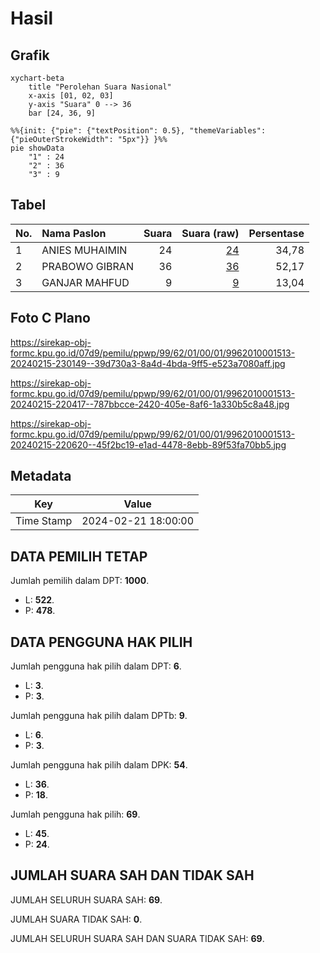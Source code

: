# Hasil

## Grafik

```mermaid
xychart-beta
    title "Perolehan Suara Nasional"
    x-axis [01, 02, 03]
    y-axis "Suara" 0 --> 36
    bar [24, 36, 9]
```

```mermaid
%%{init: {"pie": {"textPosition": 0.5}, "themeVariables": {"pieOuterStrokeWidth": "5px"}} }%%
pie showData
    "1" : 24
    "2" : 36
    "3" : 9
```

## Tabel

| No. | Nama Paslon    | Suara | Suara (raw) | Persentase |
|:--- |:-------------- | -----:| -----------:| ----------:|
| 1   | ANIES MUHAIMIN | 24    | [24][p-1]   | 34,78      |
| 2   | PRABOWO GIBRAN | 36    | [36][p-2]   | 52,17      |
| 3   | GANJAR MAHFUD  | 9     | [9][p-3]    | 13,04      |


[p-1]: https://github.com/gigit-pemilu/pemilu-2024/blob/main/pilpres/hitung-suara/sub/99-luar-negeri/sub/62-kuala-lumpur-malaysia/sub/01-kuala-lumpur-malaysia/sub/0001-kuala-lumpur-malaysia/sub/513-tps-200/sub/paslon-1.txt
[p-2]: https://github.com/gigit-pemilu/pemilu-2024/blob/main/pilpres/hitung-suara/sub/99-luar-negeri/sub/62-kuala-lumpur-malaysia/sub/01-kuala-lumpur-malaysia/sub/0001-kuala-lumpur-malaysia/sub/513-tps-200/sub/paslon-2.txt
[p-3]: https://github.com/gigit-pemilu/pemilu-2024/blob/main/pilpres/hitung-suara/sub/99-luar-negeri/sub/62-kuala-lumpur-malaysia/sub/01-kuala-lumpur-malaysia/sub/0001-kuala-lumpur-malaysia/sub/513-tps-200/sub/paslon-3.txt

## Foto C Plano

https://sirekap-obj-formc.kpu.go.id/07d9/pemilu/ppwp/99/62/01/00/01/9962010001513-20240215-230149--39d730a3-8a4d-4bda-9ff5-e523a7080aff.jpg

https://sirekap-obj-formc.kpu.go.id/07d9/pemilu/ppwp/99/62/01/00/01/9962010001513-20240215-220417--787bbcce-2420-405e-8af6-1a330b5c8a48.jpg

https://sirekap-obj-formc.kpu.go.id/07d9/pemilu/ppwp/99/62/01/00/01/9962010001513-20240215-220620--45f2bc19-e1ad-4478-8ebb-89f53fa70bb5.jpg


## Metadata

| Key        | Value               |
| ---------- | ------------------- |
| Time Stamp | 2024-02-21 18:00:00 |


## DATA PEMILIH TETAP

Jumlah pemilih dalam DPT: **1000**.
 * L: **522**.
 * P: **478**.

## DATA PENGGUNA HAK PILIH

Jumlah pengguna hak pilih dalam DPT: **6**.
 * L: **3**.
 * P: **3**.

Jumlah pengguna hak pilih dalam DPTb: **9**.
 * L: **6**.
 * P: **3**.

Jumlah pengguna hak pilih dalam DPK: **54**.
 * L: **36**.
 * P: **18**.

Jumlah pengguna hak pilih: **69**.
 * L: **45**.
 * P: **24**.

## JUMLAH SUARA SAH DAN TIDAK SAH

JUMLAH SELURUH SUARA SAH: **69**.

JUMLAH SUARA TIDAK SAH: **0**.

JUMLAH SELURUH SUARA SAH DAN SUARA TIDAK SAH: **69**.



